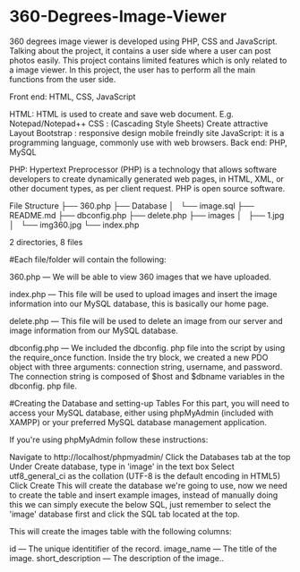 # 360-Degrees-Image-Viewer

 360 degrees image viewer is developed using PHP, CSS and JavaScript. Talking about the project, it contains a user side where a user can post photos easily. This project contains limited features which is only related to a image viewer. In this project, the user has to perform all the main functions from the user side.

Front end: HTML, CSS, JavaScript

 HTML: HTML is used to create and save web document. E.g. Notepad/Notepad++
 CSS : (Cascading Style Sheets) Create attractive Layout
 Bootstrap : responsive design mobile freindly site
 JavaScript: it is a programming language, commonly use with web browsers.
 Back end: PHP, MySQL

 PHP: Hypertext Preprocessor (PHP) is a technology that allows software developers to create dynamically generated web pages, in HTML, XML, or other document types, as per client request. PHP is open source software.


File Structure
├── 360.php
├── Database
│   └── image.sql
├── README.md
├── dbconfig.php
├── delete.php
├── images
│   ├── 1.jpg
│   └── img360.jpg
└── index.php

2 directories, 8 files


#Each file/folder will contain the following:

 360.php — We will be able to view 360 images that we have uploaded.

 index.php — This file will be used to upload images and insert the image information into our MySQL database, this is basically our home page.

 delete.php — This file will be used to delete an image from our server and image information from our MySQL database.

 dbconfig.php — We included the dbconfig. php file into the script by using the require_once function. Inside the try block, we created a new PDO object with three arguments: connection string, username, and password. The connection string is composed of $host and $dbname variables in the dbconfig. php file.


#Creating the Database and setting-up Tables
 For this part, you will need to access your MySQL database, either using phpMyAdmin (included with XAMPP) or your preferred MySQL database management application.

If you're using phpMyAdmin follow these instructions:

 Navigate to http://localhost/phpmyadmin/
 Click the Databases tab at the top
 Under Create database, type in 'image' in the text box
 Select utf8_general_ci as the collation (UTF-8 is the default encoding in HTML5)
 Click Create
 This will create the database we're going to use, now we need to create the table and insert example images, instead of manually doing this we can simply execute the below SQL, just remember to select the 'image' database first and click the SQL tab located at the top.
    
This will create the images table with the following columns:

 id — The unique identitifier of the record.
 image_name — The title of the image.
 short_description — The description of the image..

